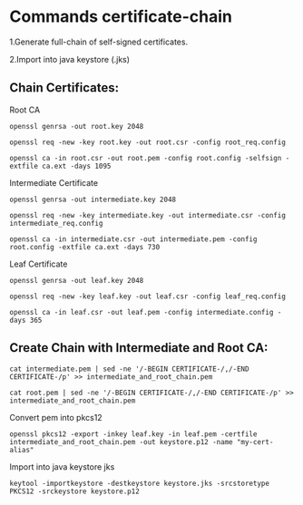 
# Commands  certificate-chain
1.Generate full-chain of self-signed certificates.

2.Import into java keystore (.jks)
## Chain Certificates:
Root CA 
```shell
openssl genrsa -out root.key 2048
```
```shell
openssl req -new -key root.key -out root.csr -config root_req.config
```
```shell
openssl ca -in root.csr -out root.pem -config root.config -selfsign -extfile ca.ext -days 1095
```
Intermediate Certificate
```shell
openssl genrsa -out intermediate.key 2048
```
```shell
openssl req -new -key intermediate.key -out intermediate.csr -config intermediate_req.config
```
```shell
openssl ca -in intermediate.csr -out intermediate.pem -config root.config -extfile ca.ext -days 730
```
Leaf Certificate
```shell
openssl genrsa -out leaf.key 2048
```
```shell
openssl req -new -key leaf.key -out leaf.csr -config leaf_req.config
```
```shell
openssl ca -in leaf.csr -out leaf.pem -config intermediate.config -days 365
```
## Create Chain with Intermediate and Root CA: 
```shell
cat intermediate.pem | sed -ne '/-BEGIN CERTIFICATE-/,/-END CERTIFICATE-/p' >> intermediate_and_root_chain.pem
```
```shell
cat root.pem | sed -ne '/-BEGIN CERTIFICATE-/,/-END CERTIFICATE-/p' >> intermediate_and_root_chain.pem
```
Convert pem into pkcs12
```shell
openssl pkcs12 -export -inkey leaf.key -in leaf.pem -certfile intermediate_and_root_chain.pem -out keystore.p12 -name "my-cert-alias"
```
Import into java keystore jks
```shell
keytool -importkeystore -destkeystore keystore.jks -srcstoretype PKCS12 -srckeystore keystore.p12
```
